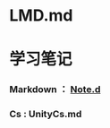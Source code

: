 # LMD.md

# 学习笔记
### Markdown ： [Note.d](https://github.com/ztlltz/LMD.md/blob/main/Note.md)
### Cs : UnityCs.md
